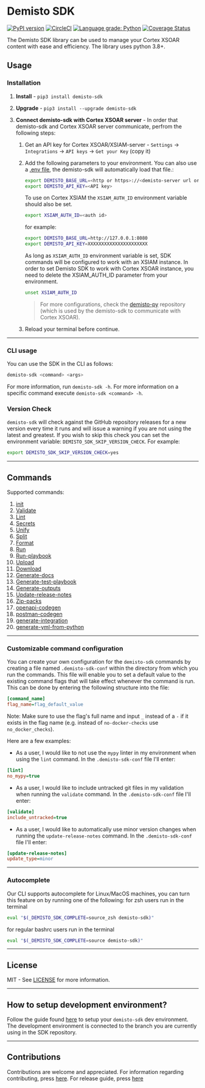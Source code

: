 # Demisto SDK

[![PyPI version](https://badge.fury.io/py/demisto-sdk.svg)](https://badge.fury.io/py/demisto-sdk)
[![CircleCI](https://circleci.com/gh/demisto/demisto-sdk/tree/master.svg?style=svg)](https://circleci.com/gh/demisto/demisto-sdk/tree/master)
[![Language grade: Python](https://img.shields.io/lgtm/grade/python/g/ppwwyyxx/OpenPano.svg?logo=lgtm&logoWidth=18)](https://lgtm.com/projects/g/demisto/demisto-sdk/context:python)
[![Coverage Status](https://coveralls.io/repos/github/demisto/demisto-sdk/badge.svg?branch=master)](https://coveralls.io/github/demisto/demisto-sdk?branch=master)

The Demisto SDK library can be used to manage your Cortex XSOAR content with ease and efficiency.
The library uses python 3.8+.

## Usage

### Installation

1. **Install** - `pip3 install demisto-sdk`
1. **Upgrade** - `pip3 install --upgrade demisto-sdk`
1. **Connect demisto-sdk with Cortex XSOAR server** - In order that demisto-sdk and Cortex XSOAR server communicate, perfrom the following steps:

   1. Get an API key for Cortex XSOAR/XSIAM-server - `Settings` -> `Integrations` -> `API keys` -> `Get your Key` (copy it)
   1. Add the following parameters to your environment. You can also use a [.env file](https://pypi.org/project/python-dotenv/), the demisto-sdk will automatically load that file.:

      ```bash
      export DEMISTO_BASE_URL=<http or https>://<demisto-server url or ip>:<port>
      export DEMISTO_API_KEY=<API key>
      ```
      To use on Cortex XSIAM the `XSIAM_AUTH_ID` environment variable should also be set.
      ```bash
      export XSIAM_AUTH_ID=<auth id>
      ```

      for example:
      ```bash
      export DEMISTO_BASE_URL=http://127.0.0.1:8080
      export DEMISTO_API_KEY=XXXXXXXXXXXXXXXXXXXXXX
      ```
      As long as `XSIAM_AUTH_ID` environment variable is set, SDK commands will be configured to work with an XSIAM instance.
      In order to set Demisto SDK to work with Cortex XSOAR instance, you need to delete the XSIAM_AUTH_ID parameter from your environment.
      ```bash
      unset XSIAM_AUTH_ID
      ```

      >For more configurations, check the [demisto-py](https://github.com/demisto/demisto-py) repository (which is used by the demisto-sdk to communicate with Cortex XSOAR).

   1. Reload your terminal before continue.

---

### CLI usage

You can use the SDK in the CLI as follows:

```bash
demisto-sdk <command> <args>
```

For more information, run `demisto-sdk -h`.
For more information on a specific command execute `demisto-sdk <command> -h`.

### Version Check

`demisto-sdk` will check against the GitHub repository releases for a new version every time it runs and will issue a warning if you are not using the latest and greatest. If you wish to skip this check you can set the environment variable: `DEMISTO_SDK_SKIP_VERSION_CHECK`. For example:

```bash
export DEMISTO_SDK_SKIP_VERSION_CHECK=yes
```

---

## Commands

Supported commands:

1. [init](https://github.com/demisto/demisto-sdk/blob/master/demisto_sdk/commands/init/README.md)
1. [Validate](https://github.com/demisto/demisto-sdk/blob/master/demisto_sdk/commands/validate/README.md)
1. [Lint](https://github.com/demisto/demisto-sdk/blob/master/demisto_sdk/commands/lint/README.md)
1. [Secrets](https://github.com/demisto/demisto-sdk/blob/master/demisto_sdk/commands/secrets/README.md)
1. [Unify](https://github.com/demisto/demisto-sdk/blob/master/demisto_sdk/commands/unify/README.md)
1. [Split](https://github.com/demisto/demisto-sdk/blob/master/demisto_sdk/commands/split/README.md)
1. [Format](https://github.com/demisto/demisto-sdk/blob/master/demisto_sdk/commands/format/README.md)
1. [Run](https://github.com/demisto/demisto-sdk/blob/master/demisto_sdk/commands/run_cmd/README.md)
1. [Run-playbook](https://github.com/demisto/demisto-sdk/blob/master/demisto_sdk/commands/run_playbook/README.md)
1. [Upload](https://github.com/demisto/demisto-sdk/blob/master/demisto_sdk/commands/upload/README.md)
1. [Download](https://github.com/demisto/demisto-sdk/blob/master/demisto_sdk/commands/download/README.md)
1. [Generate-docs](https://github.com/demisto/demisto-sdk/blob/master/demisto_sdk/commands/generate_docs/README.md)
1. [Generate-test-playbook](https://github.com/demisto/demisto-sdk/blob/master/demisto_sdk/commands/generate_test_playbook/README.md)
1. [Generate-outputs](https://github.com/demisto/demisto-sdk/blob/master/demisto_sdk/commands/generate_outputs/README.md)
1. [Update-release-notes](https://github.com/demisto/demisto-sdk/blob/master/demisto_sdk/commands/update_release_notes/README.md)
1. [Zip-packs](https://github.com/demisto/demisto-sdk/blob/master/demisto_sdk/commands/zip_packs/README.md)
1. [openapi-codegen](https://xsoar.pan.dev/docs/integrations/openapi-codegen)
1. [postman-codegen](https://xsoar.pan.dev/docs/integrations/postman-codegen)
1. [generate-integration](https://xsoar.pan.dev/docs/integrations/code-generator)
1. [generate-yml-from-python](https://xsoar.pan.dev/docs/integrations/yml-from-python-code-gen)
---

### Customizable command configuration

You can create your own configuration for the `demisto-sdk` commands by creating a file named `.demisto-sdk-conf` within the directory from which you run the commands.
This file will enable you to set a default value to the existing command flags that will take effect whenever the command is run.
This can be done by entering the following structure into the file:

```INI
[command_name]
flag_name=flag_default_value
```

Note: Make sure to use the flag's full name and input `_` instead of a `-` if it exists in the flag name (e.g. instead of `no-docker-checks` use `no_docker_checks`).

Here are a few examples:

- As a user, I would like to not use the `mypy` linter in my environment when using the `lint` command. In the `.demisto-sdk-conf` file I'll enter:

 ```INI
[lint]
no_mypy=true
```

- As a user, I would like to include untracked git files in my validation when running the `validate` command. In the `.demisto-sdk-conf` file I'll enter:

```INI
[validate]
include_untracked=true
```

- As a user, I would like to automatically use minor version changes when running the `update-release-notes` command. In the `.demisto-sdk-conf` file I'll enter:

```INI
[update-release-notes]
update_type=minor
```

---

### Autocomplete

Our CLI supports autocomplete for Linux/MacOS machines, you can turn this feature on by running one of the following:
for zsh users run in the terminal

```bash
eval "$(_DEMISTO_SDK_COMPLETE=source_zsh demisto-sdk)"
```

for regular bashrc users run in the terminal

```bash
eval "$(_DEMISTO_SDK_COMPLETE=source demisto-sdk)"
```

---

## License

MIT - See [LICENSE](LICENSE) for more information.

---

## How to setup development environment?

Follow the guide found [here](CONTRIBUTION.md#2-install-demisto-sdk-dev-environment) to setup your `demisto-sdk` dev environment.
The development environment is connected to the branch you are currently using in the SDK repository.

---

## Contributions

Contributions are welcome and appreciated.
For information regarding contributing, press [here](CONTRIBUTION.md).
For release guide, press [here](docs/release_guide.md)
